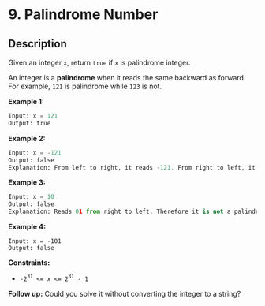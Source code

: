 # 9. Palindrome Number

## Description

Given an integer `x`, return `true` if `x` is palindrome integer.

An integer is a **palindrome** when it reads the same backward as forward. For example, `121` is palindrome while `123` is not.

**Example 1:**

```python
Input: x = 121
Output: true
```

**Example 2:**

```python
Input: x = -121
Output: false
Explanation: From left to right, it reads -121. From right to left, it becomes 121-. Therefore it is not a palindrome.
```

**Example 3:**

```python
Input: x = 10
Output: false
Explanation: Reads 01 from right to left. Therefore it is not a palindrome.
```

**Example 4:**

```
Input: x = -101
Output: false
```

**Constraints:**

* `-2`<sup>`31`</sup>` <= x <= 2`<sup>`31`</sup>` - 1`

**Follow up:** Could you solve it without converting the integer to a string?
